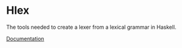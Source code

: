 # Hlex

The tools needed to create a lexer from a lexical grammar in Haskell.

[Documentation](https://sebtee.github.io/Hlex/Hlex.html)

